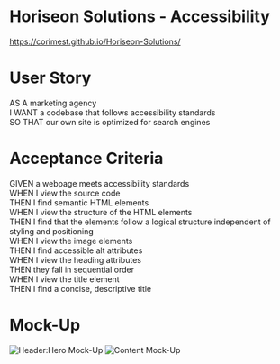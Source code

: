 # Horiseon Solutions - Accessibility

https://corimest.github.io/Horiseon-Solutions/

# User Story

AS A marketing agency <br />
I WANT a codebase that follows accessibility standards <br />
SO THAT our own site is optimized for search engines <br />

# Acceptance Criteria

GIVEN a webpage meets accessibility standards<br />
WHEN I view the source code<br />
THEN I find semantic HTML elements<br />
WHEN I view the structure of the HTML elements<br />
THEN I find that the elements follow a logical structure independent of styling and positioning<br />
WHEN I view the image elements<br />
THEN I find accessible alt attributes<br />
WHEN I view the heading attributes<br />
THEN they fall in sequential order<br />
WHEN I view the title element<br />
THEN I find a concise, descriptive title<br />

# Mock-Up

![Header:Hero Mock-Up](https://user-images.githubusercontent.com/88792082/164986737-40fa6c9b-0abc-44fe-8ee4-bf96a4ab92a3.png)
![Content Mock-Up](https://user-images.githubusercontent.com/88792082/164986757-cf1f941f-cdfc-45c3-aebb-c2ec5ae25a51.png)
